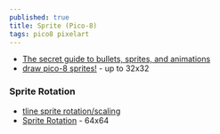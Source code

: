 ```yaml
---
published: true
title: Sprite (Pico-8)
tags: pico8 pixelart
---
```

> 

- [The secret guide to bullets, sprites, and animations](https://www.lexaloffle.com/bbs/?tid=44686)
- [draw pico-8 sprites!](https://nerdyteachers.com/PICO-8/Draw/Sprite/) - up to 32x32

### Sprite Rotation
- [tline sprite rotation/scaling](https://www.lexaloffle.com/bbs/?pid=78451)
- [Sprite Rotation](https://www.lexaloffle.com/bbs/?tid=41632) - 64x64
